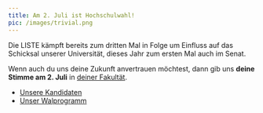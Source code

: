 ```yaml
---
title: Am 2. Juli ist Hochschulwahl!
pic: /images/trivial.png
---
```

Die LISTE kämpft bereits zum dritten Mal in Folge um Einfluss auf das Schicksal unserer Universität,
dieses Jahr zum ersten Mal auch im Senat.

Wenn auch du uns deine Zukunft anvertrauen möchtest, dann gib uns **deine Stimme am 2. Juli** in [deiner Fakultät](https://www.sv.tum.de/wahl/).

* [Unsere Kandidaten](/about.html)
* [Unser Walprogramm](/wahlprogramm.html)
